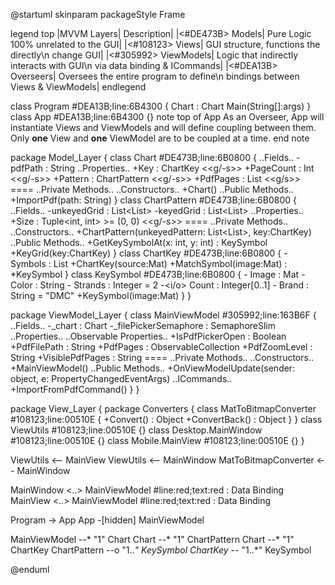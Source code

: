 @startuml
skinparam packageStyle Frame

legend top
    |MVVM Layers| Description|
    |<#DE473B> Models| Pure Logic 100% unrelated to the GUI|
    |<#108123> Views| GUI structure, functions the directly\n change GUI|
    |<#305992> ViewModels| Logic that indirectly interacts with GUI\n via data binding & ICommands|
    |<#DEA13B> Overseers| Oversees the entire program to define\n bindings between Views & ViewModels|
endlegend

class Program #DEA13B;line:6B4300 {
    Chart : Chart
    Main(String[]:args)
}
class App #DEA13B;line:6B4300 {}
note top of App
    As an Overseer,
    App will instantiate
    Views and ViewModels
    and will define coupling
    between them. Only <b>one</b>
    View and <b>one</b> ViewModel
    are to be coupled at a
    time.
end note

package Model_Layer {
    class Chart #DE473B;line:6B0800 {
        ..Fields..
        -pdfPath : String
        ..Properties..
        +Key : ChartKey <<g/-s>>
        +PageCount : Int <<g/-s>>
        +Pattern : ChartPattern <<g/-s>>
        +PdfPages : List<Mat> <<g/s>>
        ====
        ..Private Methods..
        ..Constructors..
        +Chart()
        ..Public Methods..
        +ImportPdf(path: String)
    }
    class ChartPattern #DE473B;line:6B0800 {
        ..Fields..
        -unkeyedGrid : List<List<Mat>>
        -keyedGrid : List<List<KeySymbol>>
        ..Properties..
        +Size : Tuple<int, int> >= (0, 0) <<g/-s>>
        ====
        ..Private Methods..
        ..Constructors..
        +ChartPattern(unkeyedPattern: List<List<Mat>>, key:ChartKey)
        ..Public Methods..
        +GetKeySymbolAt(x: int, y: int) : KeySymbol
        +KeyGrid(key:ChartKey)
    }
    class ChartKey #DE473B;line:6B0800 {
        -<o> Symbols : List<KeySymbol>
        +ChartKey(source:Mat)
        +MatchSymbol(image:Mat) : *KeySymbol
    }
    class KeySymbol #DE473B;line:6B0800 {
        -<o> Image : Mat
        -<o> Color : String
        -<o> Strands : Integer = 2
        -<i/o> Count : Integer[0..1]
        -<o> Brand : String = "DMC"
        +KeySymbol(image:Mat)
    }
}

package ViewModel_Layer {
    class MainViewModel #305992;line:163B6F {
        ..Fields..
        -_chart : Chart
        -_filePickerSemaphore : SemaphoreSlim
        ..Properties..
        ..Observable Properties..
        +IsPdfPickerOpen : Boolean
        +PdfFilePath : String
        +PdfPages : ObservableCollection<Mat>
        +PdfZoomLevel : String
        +VisiblePdfPages : String
        ====
        ..Private Mothods..
        ..Constructors..
        +MainViewModel()
        ..Public Methods..
        +OnViewModelUpdate(sender: object, e: PropertyChangedEventArgs)
        ..ICommands..
        +ImportFromPdfCommand()
    }
}

package View_Layer {
    package Converters {
        class MatToBitmapConverter #108123;line:00510E {
            +Convert() : Object
            +ConvertBack() : Object
        }
    }
    class ViewUtils #108123;line:00510E {}
    class Desktop.MainWindow #108123;line:00510E {}
    class Mobile.MainView #108123;line:00510E {}
}

ViewUtils <-- MainView
ViewUtils <-- MainWindow
MatToBitmapConverter <-- MainWindow

MainWindow <..> MainViewModel #line:red;text:red : Data Binding
MainView <..> MainViewModel #line:red;text:red : Data Binding

Program -> App
App -[hidden] MainViewModel

MainViewModel --* "1" Chart
Chart --* "1" ChartPattern
Chart --* "1" ChartKey
ChartPattern --o "1..*" KeySymbol
ChartKey --* "1..*" KeySymbol

@enduml

